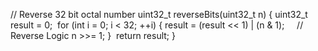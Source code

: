 // Reverse 32 bit octal number
uint32_t reverseBits(uint32_t n) {
uint32_t result = 0;
​
for (int i = 0; i < 32; ++i) {
result = (result << 1) | (n & 1);     // Reverse Logic
n >>= 1;
}
​
return result;
}
​
​